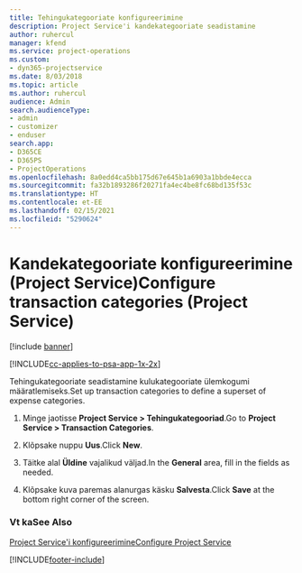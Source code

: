 ```yaml
---
title: Tehingukategooriate konfigureerimine
description: Project Service'i kandekategooriate seadistamine
author: ruhercul
manager: kfend
ms.service: project-operations
ms.custom:
- dyn365-projectservice
ms.date: 8/03/2018
ms.topic: article
ms.author: ruhercul
audience: Admin
search.audienceType:
- admin
- customizer
- enduser
search.app:
- D365CE
- D365PS
- ProjectOperations
ms.openlocfilehash: 8a0edd4ca5bb175d67e645b1a6903a1bbde4ecca
ms.sourcegitcommit: fa32b1893286f20271fa4ec4be8fc68bd135f53c
ms.translationtype: HT
ms.contentlocale: et-EE
ms.lasthandoff: 02/15/2021
ms.locfileid: "5290624"
---
```

# <a name="configure-transaction-categories-project-service"></a><span data-ttu-id="521cf-103">Kandekategooriate konfigureerimine (Project Service)</span><span class="sxs-lookup"><span data-stu-id="521cf-103">Configure transaction categories (Project Service)</span></span>

[!include [banner](../includes/psa-now-project-operations.md)]

[!INCLUDE[cc-applies-to-psa-app-1x-2x](../includes/cc-applies-to-psa-app-1x-2x.md)]

<span data-ttu-id="521cf-104">Tehingukategooriate seadistamine kulukategooriate ülemkogumi määratlemiseks.</span><span class="sxs-lookup"><span data-stu-id="521cf-104">Set up transaction categories to define a superset of expense categories.</span></span>  
  
1.  <span data-ttu-id="521cf-105">Minge jaotisse **Project Service > Tehingukategooriad**.</span><span class="sxs-lookup"><span data-stu-id="521cf-105">Go to **Project Service > Transaction Categories**.</span></span>  
  
2.  <span data-ttu-id="521cf-106">Klõpsake nuppu **Uus**.</span><span class="sxs-lookup"><span data-stu-id="521cf-106">Click **New**.</span></span>  
  
3.  <span data-ttu-id="521cf-107">Täitke alal **Üldine** vajalikud väljad.</span><span class="sxs-lookup"><span data-stu-id="521cf-107">In the **General** area, fill in the fields as needed.</span></span>  
  
4.  <span data-ttu-id="521cf-108">Klõpsake kuva paremas alanurgas käsku **Salvesta**.</span><span class="sxs-lookup"><span data-stu-id="521cf-108">Click **Save** at the bottom right corner of the screen.</span></span>  
  
### <a name="see-also"></a><span data-ttu-id="521cf-109">Vt ka</span><span class="sxs-lookup"><span data-stu-id="521cf-109">See Also</span></span>  
 [<span data-ttu-id="521cf-110">Project Service'i konfigureerimine</span><span class="sxs-lookup"><span data-stu-id="521cf-110">Configure Project Service</span></span>](../psa/configure.md)


[!INCLUDE[footer-include](../includes/footer-banner.md)]